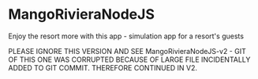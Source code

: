 # MangoRivieraNodeJS
Enjoy the resort more with this app - simulation app for a resort's guests

PLEASE IGNORE THIS VERSION AND SEE MangoRivieraNodeJS-v2 - GIT OF THIS ONE WAS CORRUPTED BECAUSE OF LARGE FILE INCIDENTALLY ADDED TO GIT COMMIT. THEREFORE CONTINUED IN V2.

